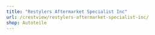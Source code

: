 ```yaml
---
title: "Restylers Aftermarket Specialist Inc"
url: /crestview/restylers-aftermarket-specialist-inc/
shop: Autoteile
---
```

